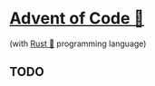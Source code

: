 # [Advent of Code 🎄](https://adventofcode.com/) 
(with [Rust 🦀](https://www.rust-lang.org/) programming language)

## TODO